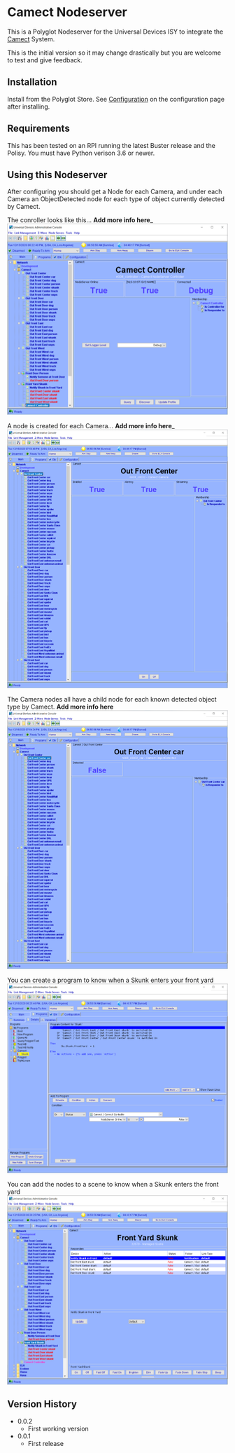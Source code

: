 # Camect Nodeserver

This is a Polyglot Nodeserver for the Universal Devices ISY to integrate the [Camect](http://camect.com) System.

This is the initial version so it may change drastically but you are welcome to test and give feedback.

## Installation

Install from the Polyglot Store.  See [Configuration](POLYGLOT_CONFIG.md) on the configuration page after installing.

## Requirements

This has been tested on an RPI running the latest Buster release and the Polisy.  You must have Python verison 3.6 or newer.

## Using this Nodeserver

After configuring you should get a Node for each Camera, and under each Camera an ObjectDetected node for each type of object currently detected by Camect.

The conroller looks like this... __Add more info here___
![The Controller](pics/Controller.png)

A node is created for each Camera... __Add more info here___
![A Camera Node](pics/Camera.png)

The Camera nodes all have a child node for each known detected object type by Camect.  __Add more info here__
![A Detected Object](pics/DetectedObject.png)

You can create a program to know when a Skunk enters your front yard ![Skunk Program](pics/ProgramSkunk.png)

You can add the nodes to a scene to know when a Skunk enters the front yard ![Skunk Scene](pics/SceneSkunk.png)

## Version History

- 0.0.2
    - First working version
- 0.0.1
    - First release
